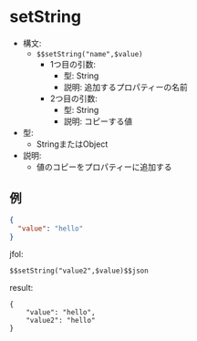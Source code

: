 # setString
- 構文:
  - `$$setString("name",$value)`
    - 1つ目の引数:
      - 型: String
      - 説明: 追加するプロパティーの名前
    - 2つ目の引数:
      - 型: String
      - 説明: コピーする値
- 型:
  - StringまたはObject
- 説明:
  - 値のコピーをプロパティーに追加する

## 例
```json
{
  "value": "hello"
}
```

jfol:
```
$$setString("value2",$value)$$json
```

result:
```
{
    "value": "hello",
    "value2": "hello"
}
```